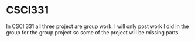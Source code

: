 # CSCI331

In CSCI 331 all three project are group work. I will only post work I did in the group for the group project so some of the project will be missing parts 
